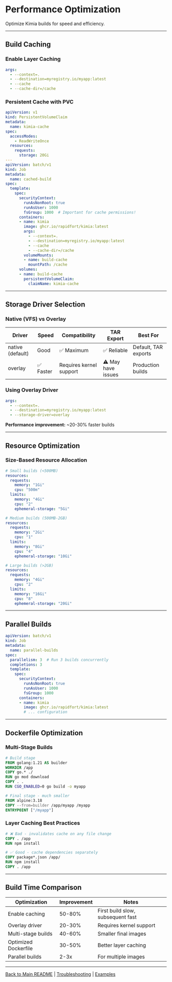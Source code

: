 # Performance Optimization

Optimize Kimia builds for speed and efficiency.

---

## Build Caching

### Enable Layer Caching

```yaml
args:
  - --context=.
  - --destination=myregistry.io/myapp:latest
  - --cache
  - --cache-dir=/cache
```

### Persistent Cache with PVC

```yaml
apiVersion: v1
kind: PersistentVolumeClaim
metadata:
  name: kimia-cache
spec:
  accessModes:
    - ReadWriteOnce
  resources:
    requests:
      storage: 20Gi
---
apiVersion: batch/v1
kind: Job
metadata:
  name: cached-build
spec:
  template:
    spec:
      securityContext:
        runAsNonRoot: true
        runAsUser: 1000
        fsGroup: 1000  # Important for cache permissions!
      containers:
      - name: kimia
        image: ghcr.io/rapidfort/kimia:latest
        args:
          - --context=.
          - --destination=myregistry.io/myapp:latest
          - --cache
          - --cache-dir=/cache
        volumeMounts:
        - name: build-cache
          mountPath: /cache
      volumes:
      - name: build-cache
        persistentVolumeClaim:
          claimName: kimia-cache
```

---

## Storage Driver Selection

### Native (VFS) vs Overlay

| Driver | Speed | Compatibility | TAR Export | Best For |
|--------|-------|---------------|------------|----------|
| native (default) | Good | ✅ Maximum | ✅ Reliable | Default, TAR exports |
| overlay | ✅ Faster | Requires kernel support | ⚠️ May have issues | Production builds |

### Using Overlay Driver

```yaml
args:
  - --context=.
  - --destination=myregistry.io/myapp:latest
  - --storage-driver=overlay
```

**Performance improvement:** ~20-30% faster builds

---

## Resource Optimization

### Size-Based Resource Allocation

```yaml
# Small builds (<500MB)
resources:
  requests:
    memory: "1Gi"
    cpu: "500m"
  limits:
    memory: "4Gi"
    cpu: "2"
    ephemeral-storage: "5Gi"

# Medium builds (500MB-2GB)
resources:
  requests:
    memory: "2Gi"
    cpu: "1"
  limits:
    memory: "8Gi"
    cpu: "4"
    ephemeral-storage: "10Gi"

# Large builds (>2GB)
resources:
  requests:
    memory: "4Gi"
    cpu: "2"
  limits:
    memory: "16Gi"
    cpu: "8"
    ephemeral-storage: "20Gi"
```

---

## Parallel Builds

```yaml
apiVersion: batch/v1
kind: Job
metadata:
  name: parallel-builds
spec:
  parallelism: 3  # Run 3 builds concurrently
  completions: 3
  template:
    spec:
      securityContext:
        runAsNonRoot: true
        runAsUser: 1000
        fsGroup: 1000
      containers:
      - name: kimia
        image: ghcr.io/rapidfort/kimia:latest
        # ... configuration
```

---

## Dockerfile Optimization

### Multi-Stage Builds

```dockerfile
# Build stage
FROM golang:1.21 AS builder
WORKDIR /app
COPY go.* ./
RUN go mod download
COPY . .
RUN CGO_ENABLED=0 go build -o myapp

# Final stage - much smaller
FROM alpine:3.18
COPY --from=builder /app/myapp /myapp
ENTRYPOINT ["/myapp"]
```

### Layer Caching Best Practices

```dockerfile
# ❌ Bad - invalidates cache on any file change
COPY . /app
RUN npm install

# ✅ Good - cache dependencies separately
COPY package*.json /app/
RUN npm install
COPY . /app
```

---

## Build Time Comparison

| Optimization | Improvement | Notes |
|--------------|-------------|-------|
| Enable caching | 50-80% | First build slow, subsequent fast |
| Overlay driver | 20-30% | Requires kernel support |
| Multi-stage builds | 40-60% | Smaller final images |
| Optimized Dockerfile | 30-50% | Better layer caching |
| Parallel builds | 2-3x | For multiple images |

---

[Back to Main README](../README.md) | [Troubleshooting](troubleshooting.md) | [Examples](examples.md)
